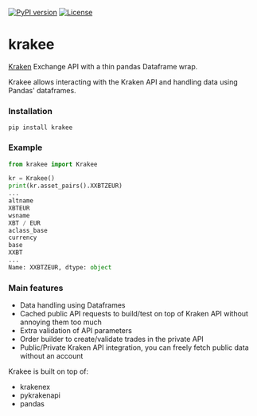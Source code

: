 [![PyPI version](https://badge.fury.io/py/krakee.svg)](https://badge.fury.io/py/krakee)
[![License](https://img.shields.io/badge/license-Apache-blue.svg?style=flat)](https://opensource.org/licenses/Apache-2.0)
# krakee

[Kraken](https://kraken.com) Exchange API with a thin pandas Dataframe wrap.

Krakee allows interacting with the Kraken API and handling data using Pandas' dataframes.

### Installation
```
pip install krakee
```

### Example

```python
from krakee import Krakee

kr = Krakee()
print(kr.asset_pairs().XXBTZEUR)
...
altname
XBTEUR
wsname
XBT / EUR
aclass_base
currency
base
XXBT
...
Name: XXBTZEUR, dtype: object
```
### Main features

* Data handling using Dataframes
* Cached public API requests to build/test on top of Kraken API without annoying them too much
* Extra validation of API parameters
* Order builder to create/validate trades in the private API
* Public/Private Kraken API integration, you can freely fetch public data without an account

Krakee is built on top of:
* krakenex
* pykrakenapi
* pandas

